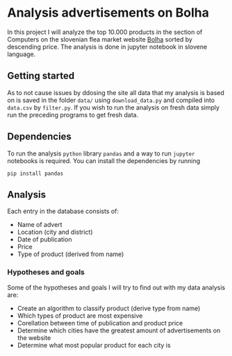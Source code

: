 # Analysis advertisements on Bolha

In this project I will analyze the top 10.000 products in the section of Computers on the slovenian flea market website [Bolha](https://www.bolha.com/racunalnistvo) sorted by descending price. The analysis is done in jupyter notebook in slovene language.

## Getting started

As to not cause issues by ddosing the site all data that my analysis is based on is saved in the folder `data/` using `download_data.py` and compiled into `data.csv` by `filter.py`. If you wish to run the analysis on fresh data simply run the preceding programs to get fresh data.

## Dependencies

To run the analysis `python` library `pandas` and a way to run `jupyter` notebooks is required. You can install the dependencies by running
```
pip install pandas
```

## Analysis

Each entry in the database consists of:
* Name of advert
* Location (city and district)
* Date of publication
* Price
* Type of product (derived from name)

### Hypotheses and goals

Some of the hypotheses and goals I will try to find out with my data analysis are:
* Create an algorithm to classify product (derive type from name)
* Which types of product are most expensive
* Corellation between time of publication and product price
* Determine which cities have the greatest amount of advertisements on the website
* Determine what most popular product for each city is
